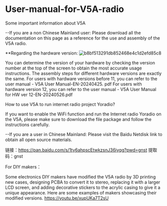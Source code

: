 # User-manual-for-V5A-radio
Some important information about V5A

--If you are a non Chinese Mainland user:
Please download all the documentation on this page as a reference for the use and assembly of the V5A radio.

**Regarding the hardware version:
![b8bf513291db852468e4c1d2efd85c8](https://github.com/user-attachments/assets/02fbe3c8-3741-403c-8cc7-c393439e4f6d)

You can determine the version of your hardware by checking the version number at the top of the screen to obtain the most accurate usage instructions. The assembly steps for different hardware versions are exactly the same.
For users with hardware versions before 11, you can refer to the user manual - V5A User Manual-EN-20240425. pdf
For users with hardware version 12, you can refer to the user manual - V5A User Manual for HW ver 12-EN-20240526.pdf



How to use V5A to run internet radio project Yoradio?

If you want to enable the WiFi function and run the Internet radio Yoradio on the V5A, please make sure to download the <How to play with Yoradio> file package and follow the instructions carefully.




--If you are a user in Chinese Mainland:
Please visit the Baidu Netdisk link to obtain all open source materials.


链接：https://pan.baidu.com/s/1ty6ahpscEtwkzsnJ36iyqg?pwd=gnst 
提取码：gnst 




For DIY makers：

Some electronics DIY makers have modified the V5A radio by 3D printing new cases, designing PCBA to convert it to stereo, replacing it with a larger LCD screen, and adding decorative stickers to the acrylic casing to give it a unique appearance. Here are some examples of makers showcasing their modified versions. <https://youtu.be/xupUKa7T2sU> 
